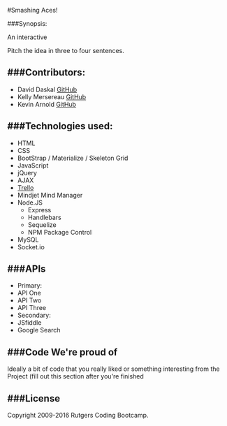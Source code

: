 #Smashing Aces!          


###Synopsis:

An interactive 

 Pitch the idea in three to four sentences.



###Contributors:  
---

* David Daskal [GitHub](https://github.com/DavidDaskal)  
* Kelly Mersereau [GitHub](https://github.com/kellymersereau)
* Kevin Arnold [GitHub](https://github.com/Kevarnold02)


###Technologies used:
---
* HTML
* CSS
 * BootStrap / Materialize / Skeleton Grid
* JavaScript
 * jQuery
 * AJAX
* [Trello](https://trello.com/smashingaces)
* Mindjet Mind Manager
* Node.JS
  * Express
  * Handlebars
  * Sequelize
  * NPM Package Control
* MySQL
* Socket.io


###APIs
---
* Primary:
 * API One
 * API Two
 * API Three
* Secondary:
 * JSfiddle
 * Google Search


###Code We're proud of
---
Ideally a bit of code that you really liked or something interesting from the Project (fill out this section after you're finished




###License
---
Copyright 2009-2016 Rutgers Coding Bootcamp.
